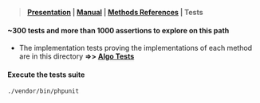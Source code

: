 > **[Presentation](../README.md) | [Manual](https://github.com/julien-boudry/Condorcet/wiki) | [Methods References](../Documentation/README.md) | Tests**

#### ~300 tests and more than 1000 assertions to explore on this path

* The implementation tests proving the implementations of each method are in this directory **=>> [Algo Tests](lib/Algo/)**

#### Execute the tests suite
```
./vendor/bin/phpunit
```